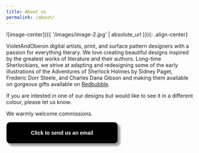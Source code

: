 ```yaml
---
title: About us
permalink: /about/
---
```



![image-center]({{ '/images/image-2.jpg' | absolute_url }}){: .align-center}

VioletAndOberon digital artists, print, and surface pattern designers with a passion for everything literary.
We love creating beautiful
designs inspired by the greatest works of literature and their
authors. Long-time Sherlockians, we strive at adapting and redesigning
some of the early illustrations of the Adventures of Sherlock Holmes
by Sidney Paget, Frederic Dorr Steele, and Charles Dana Gibson and
making them available on gorgeous gifts available on
[Redbubble](https://www.redbubble.com/people/VioletAndOberon/shop).

If you are intested in one of our designs but would like to see it in
a different colour, please let us know.

We warmly welcome commissions.

<form>
<input style="width: 300px; padding: 20px; cursor: pointer; box-shadow: 6px 6px 5px; #999; -webkit-box-shadow: 6px 6px 5px #999; -moz-box-shadow: 6px 6px 5px #999; font-weight: bold; background: #000000; color: #fff; border-radius: 10px; border: 1px solid #999; font-size: 100%;" type="button" value="Click to send us an email" onclick="window.location.href='mailto:contact@violetandoberon.com'" />
</form> 

